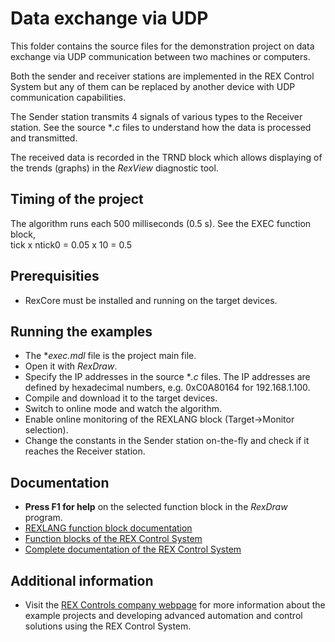 Data exchange via UDP 
=====================

This folder contains the source files for the demonstration project on data
exchange via UDP communication between two machines or computers.

Both the sender and receiver stations are implemented in the REX Control System
but any of them can be replaced by another device with UDP communication
capabilities. 

The Sender station transmits 4 signals of various types to the Receiver station. 
See the source **.c* files to understand how the data is processed and 
transmitted.

The received data is recorded in the TRND block which allows displaying of the 
trends (graphs) in the *RexView* diagnostic tool. 

## Timing of the project ##

The algorithm runs each 500 milliseconds (0.5 s). See the EXEC function block,  
tick x ntick0 = 0.05 x 10 = 0.5 

## Prerequisities ##
- RexCore must be installed and running on the target devices.

## Running the examples ##
- The **exec.mdl* file is the project main file.
- Open it with *RexDraw*.
- Specify the IP addresses in the source **.c* files. The IP addresses are 
defined by hexadecimal numbers, e.g. 0xC0A80164 for 192.168.1.100.
- Compile and download it to the target devices.
- Switch to online mode and watch the algorithm.
- Enable online monitoring of the REXLANG block (Target->Monitor selection).
- Change the constants in the Sender station on-the-fly and check if it reaches 
the Receiver station.

## Documentation ##

- **Press F1 for help** on the selected function block in the *RexDraw* program.
- [REXLANG function block documentation](https://www.rexcontrols.com/media/2.50.1/doc/ENGLISH/MANUALS/BRef/REXLANG.html)
- [Function blocks of the REX Control System](https://www.rexcontrols.com/media/2.50.1/doc/ENGLISH/MANUALS/BRef/BRef_ENG.html)
- [Complete documentation of the REX Control System](http://www.rexcontrols.com/documentation-and-support)

## Additional information ##

- Visit the [REX Controls company webpage](http://www.rexcontrols.com) 
for more information about the example projects and developing advanced 
automation and control solutions using the REX Control System.